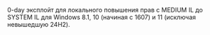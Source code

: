 0-day эксплойт для локального повышения прав с MEDIUM IL до SYSTEM IL для Windows 8.1, 10 (начиная с 1607) и 11 (исключая невышедшую 24H2). 
